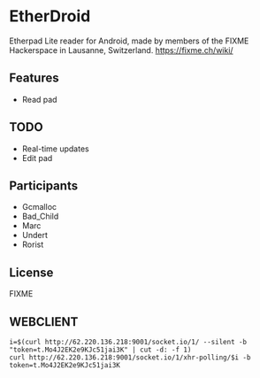 EtherDroid
==========

Etherpad Lite reader for Android, made by members of the FIXME Hackerspace in Lausanne, Switzerland. https://fixme.ch/wiki/

Features
--------
- Read pad

TODO
----
- Real-time updates
- Edit pad

Participants
------------
- Gcmalloc
- Bad_Child
- Marc
- Undert
- Rorist

License
-------
FIXME

WEBCLIENT
---------
    i=$(curl http://62.220.136.218:9001/socket.io/1/ --silent -b "token=t.Mo4J2EK2e9KJc51jai3K" | cut -d: -f 1)
    curl http://62.220.136.218:9001/socket.io/1/xhr-polling/$i -b token=t.Mo4J2EK2e9KJc51jai3K
